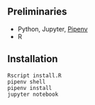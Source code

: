 ## Preliminaries

- Python, Jupyter, [Pipenv](https://pipenv.pypa.io/en/latest/)
- R

## Installation

```
Rscript install.R
pipenv shell
pipenv install
jupyter notebook
```
